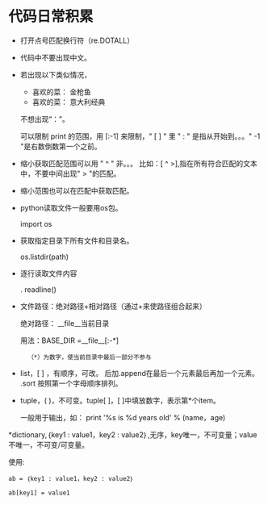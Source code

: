  # 代码日常积累

* 打开点号匹配换行符（re.DOTALL）
* 代码中不要出现中文。
* 若出现以下类似情况，


	- 喜欢的菜： 金枪鱼
	- 喜欢的菜： 意大利经典
  
 	 不想出现“：”。

  	可以限制 print 的范围，用 [:-1] 来限制，" [ ] " 里 " : " 是指从开始到。。。" -1 "是右数倒数第一个之前。


* 缩小获取匹配范围可以用 " ^ " 非。。。 比如：[ ^ >],指在所有符合匹配的文本中，不要中间出现" > "的匹配。
* 缩小范围也可以在匹配中获取匹配。 


* python读取文件一般要用os包。
	
	import os


* 获取指定目录下所有文件和目录名。		

	os.listdir(path)

* 逐行读取文件内容
	
	. readline()

* 文件路径：绝对路径+相对路径（通过+来使路径组合起来）

	绝对路径： \_\_file\_\_当前目录
	
	用法：BASE_DIR =\_\_file\_\_[:-*] 

		（*）为数字，使当前目录中最后一部分不参与
		

* list，[ ] ，有顺序，可改。  后加.append在最后一个元素最后再加一个元素。  .sort 按照第一个字母顺序排列。

* tuple，( )，不可变。tuple[ ]，[ ]中填放数字，表示第*个item。
   
    一般用于输出，如：
   print '%s is %d years old' % (name，age)

*dictionary,｛key1 : value1，key2 : value2｝,无序，key唯一，不可变量；value不唯一，不可变/可变量。 

  使用:
	
	ab = ｛key1 : value1，key2 : value2｝
        
	ab[key1] = value1

 		